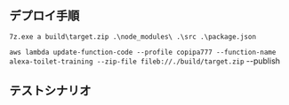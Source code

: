 ## デプロイ手順

`7z.exe a build\target.zip .\node_modules\ .\src .\package.json`

`aws lambda update-function-code --profile copipa777 --function-name alexa-toilet-training --zip-file fileb://./build/target.zip` --publish

## テストシナリオ
